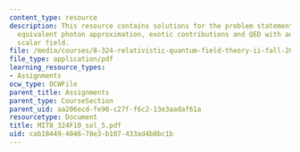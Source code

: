 ```yaml
---
content_type: resource
description: This resource contains solutions for the problem statements related to
  equivalent photon approximation, exotic contributions and QED with an additional
  scalar field.
file: /media/courses/8-324-relativistic-quantum-field-theory-ii-fall-2010/cab18449404678e3b107433ad4b8bc1b_MIT8_324F10_sol_5.pdf
file_type: application/pdf
learning_resource_types:
- Assignments
ocw_type: OCWFile
parent_title: Assignments
parent_type: CourseSection
parent_uid: aa206ecd-fe90-c27f-f6c2-13e3aadaf61a
resourcetype: Document
title: MIT8_324F10_sol_5.pdf
uid: cab18449-4046-78e3-b107-433ad4b8bc1b
---
```

